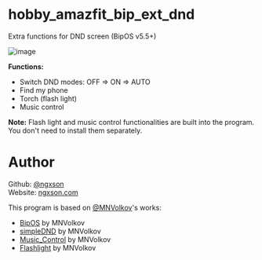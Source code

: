 # hobby_amazfit_bip_ext_dnd
Extra functions for DND screen (BipOS v5.5+)

![image](https://user-images.githubusercontent.com/7702203/113123432-e0982280-9214-11eb-886c-482ee51b9798.png)

**Functions:**
- Switch DND modes: OFF => ON => AUTO
- Find my phone
- Torch (flash light)
- Music control

**Note:** Flash light and music control functionalities are built into the program. You don't need to install them separately.

# Author
Github: [@ngxson](https://github.com/ngxson)  
Website: [ngxson.com](https://ngxson.com)  

This program is based on [@MNVolkov](https://github.com/MNVolkov)'s works:
- [BipOS](https://myamazfit.ru/threads/bip-mnvolkov-bipos-en.1087/) by MNVolkov
- [simpleDND](https://github.com/MNVolkov/simpleDND) by MNVolkov
- [Music_Control](https://github.com/MNVolkov/Music_Control) by MNVolkov
- [Flashlight](https://github.com/MNVolkov/Flashlight) by MNVolkov
